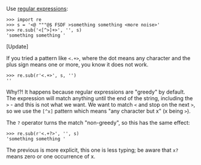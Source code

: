 Use [regular expressions][1]:

    >>> import re
    >>> s = '<@ """@$ FSDF >something something <more noise>'
    >>> re.sub('<[^>]+>', '', s)
    'something something '

[Update]

If you tried a pattern like `<.+>`, where the dot means any character and the plus sign means one or more, you know it does not work.

    >>> re.sub(r'<.+>', s, '')
    ''

Why!?! It happens because regular expressions are "greedy" by default. The expression will match anything until the end of the string, including the `>` - and this is not what we want. We want to match `<` and stop on the next `>`, so we use the `[^x]` pattern which means "any character but x" (x being `>`). 

The `?` operator turns the match "non-greedy", so this has the same effect:

    >>> re.sub(r'<.+?>', '', s)
    'something something '

The previous is more explicit, this one is less typing; be aware that `x?` means zero or one occurrence of x.

  [1]: http://docs.python.org/library/re.html